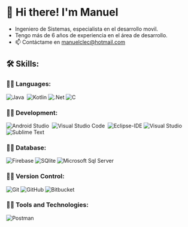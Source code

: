 # 👋 Hi there! I'm Manuel
-  Ingeniero de Sistemas, especialista en el desarrollo movil.
-  Tengo más de 6 años de experiencia en el área de desarrollo.
-  📫 Contáctame en manuelclec@hotmail.com
## 🛠 Skills:
### 👨‍💻 Languages:
![Java](https://img.shields.io/badge/-Java-05122A?style=flat&logo=Java&logoColor=FFA518)&nbsp;
![Kotlin](https://img.shields.io/badge/Kotlin-purple)
![.Net](https://img.shields.io/badge/.Net-8A2BE2)
![C](https://img.shields.io/badge/-C-05122A?style=flat&logo=C&logoColor=A8B9CC)&nbsp;
### 👨‍💻 Development:
![Android Studio](https://img.shields.io/badge/-Android%20Studio-05122A?style=flat&logo=android-studio&logoColor=3DDC84)&nbsp;
![Visual Studio Code](https://img.shields.io/badge/-Visual%20Studio%20Code-05122A?style=flat&logo=visual-studio-code&logoColor=007ACC)&nbsp;
![Eclipse-IDE](http://img.shields.io/badge/-Eclipse-2C2255?style=flat-square&logo=eclipse&logoColor=ffffff)
![Visual Studio](https://img.shields.io/badge/visual%20studio-8A2BE2)
![Sublime Text](https://img.shields.io/badge/-Sublime%20Text-05122A?style=flat&logo=sublime-text&logoColor=FF9800)
### 👨‍💻 Database:
![Firebase](https://img.shields.io/badge/-Firebase-FFCA28?style=flat-square&logo=firebase&logoColor=ffffff)
![SQlite](https://img.shields.io/badge/-SQlite-05122A?style=flat&logo=sqlite&logoColor=A8B9CC)
![Microsoft Sql Server](https://img.shields.io/badge/-Sql%20Server-CC2927?style=flat-square&logo=microsoft-sql-server&logoColor=ffffff)
### 👨‍💻 Version Control:
![Git](https://img.shields.io/badge/-Git-%23F05032?style=flat-square&logo=git&logoColor=%23ffffff)
![GitHub](https://img.shields.io/badge/-GitHub-181717?style=flat-square&logo=github)
![Bitbucket](https://img.shields.io/badge/Bitbucket-lightblue)
### 👨‍💻 Tools and Technologies:
![Postman](https://img.shields.io/badge/Postman-%23FF6C37.svg?style=plastic&logo=postman&logoColor=white)


